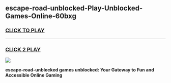 
## escape-road-unblocked-Play-Unblocked-Games-Online-60bxg
<h3>
<a href="https://premium76.site?title=escape-road-unblocked&ref=25A">CLICK TO PLAY</a></h3>
<hr>

<h3>
<a href="https://premium76.site?title=escape-road-unblocked&ref=25A">CLICK 2 PLAY</a>
  
</h3>

<a href="https://premium76.site?title=escape-road-unblocked&ref=25A"><img src="https://clearcache.store/games.png"></a>


**escape-road-unblocked games unblocked: Your Gateway to Fun and Accessible Online Gaming**
